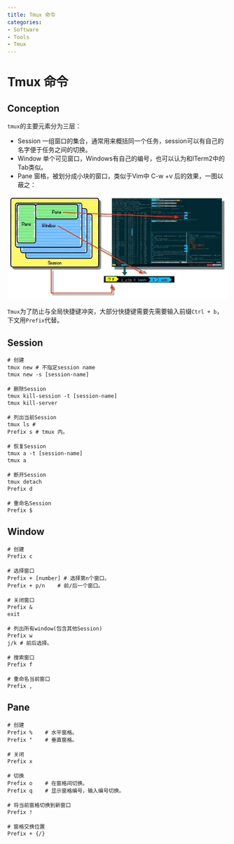 ```yaml
---
title: Tmux 命令
categories:
- Software
- Tools
- Tmux
---
```

# Tmux 命令

## Conception

`tmux`的主要元素分为三层：

- Session 一组窗口的集合，通常用来概括同一个任务，session可以有自己的名字便于任务之间的切换。
- Window 单个可见窗口，Windows有自己的编号，也可以认为和ITerm2中的Tab类似。
- Pane 窗格，被划分成小块的窗口，类似于Vim中 C-w +v 后的效果，一图以蔽之：

![](https://raw.githubusercontent.com/LuShan123888/Files/main/Pictures/2021-02-17-W2b3u7VLDv1UCsl.jpg)

`Tmux`为了防止与全局快捷键冲突，大部分快捷键需要先需要输入前缀`Ctrl + b`，下文用`Prefix`代替。

## Session

```shell
# 创建
tmux new # 不指定session name
tmux new -s [session-name]

# 删除Session
tmux kill-session -t [session-name]
tmux kill-server

# 列出当前Session
tmux ls #
Prefix s # tmux 内。

# 恢复Session
tmux a -t [session-name]
tmux a

# 断开Session
tmux detach
Prefix d

# 重命名Session
Prefix $
```

## Window

```shell
# 创建
Prefix c

# 选择窗口
Prefix + [number] # 选择第n个窗口。
Prefix + p/n	# 前/后一个窗口。

# 关闭窗口
Prefix &
exit

# 列出所有window(包含其他Session)
Prefix w
j/k # 前后选择。

# 搜索窗口
Prefix f

# 重命名当前窗口
Prefix ,
```

## Pane

```shell
# 创建
Prefix %	# 水平窗格。
Prefix "    # 垂直窗格。

# 关闭
Prefix x

# 切换
Prefix o    # 在窗格间切换。
Prefix q	# 显示窗格编号，输入编号切换。

# 将当前窗格切换到新窗口
Prefix !

# 窗格交换位置
Prefix + {/}
```

